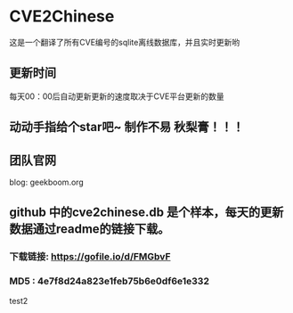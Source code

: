 # CVE2Chinese

这是一个翻译了所有CVE编号的sqlite离线数据库，并且实时更新哟

## 更新时间

每天00：00后自动更新更新的速度取决于CVE平台更新的数量

## 动动手指给个star吧~ 制作不易 秋梨膏！！！

## 团队官网

blog: geekboom.org

## github 中的cve2chinese.db 是个样本，每天的更新数据通过readme的链接下载。

### 下载链接: https://gofile.io/d/FMGbvF

### MD5 : 4e7f8d24a823e1feb75b6e0df6e1e332

test2
